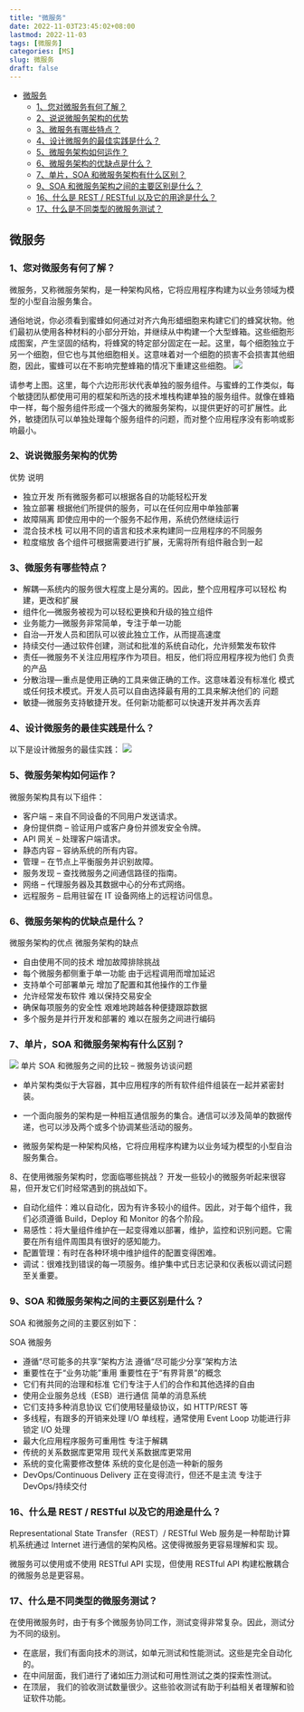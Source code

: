 ```yaml
---
title: "微服务"
date: 2022-11-03T23:45:02+08:00
lastmod: 2022-11-03
tags: [微服务]
categories: [MS]
slug: 微服务
draft: false
---
```

- [微服务](#微服务)
  - [1、您对微服务有何了解？](#1您对微服务有何了解)
  - [2、说说微服务架构的优势](#2说说微服务架构的优势)
  - [3、微服务有哪些特点？](#3微服务有哪些特点)
  - [4、设计微服务的最佳实践是什么？](#4设计微服务的最佳实践是什么)
  - [5、微服务架构如何运作？](#5微服务架构如何运作)
  - [6、微服务架构的优缺点是什么？](#6微服务架构的优缺点是什么)
  - [7、单片，SOA 和微服务架构有什么区别？](#7单片soa-和微服务架构有什么区别)
  - [9、SOA 和微服务架构之间的主要区别是什么？](#9soa-和微服务架构之间的主要区别是什么)
  - [16、什么是 REST / RESTful 以及它的用途是什么？](#16什么是-rest--restful-以及它的用途是什么)
  - [17、什么是不同类型的微服务测试？](#17什么是不同类型的微服务测试)

## 微服务
### 1、您对微服务有何了解？
微服务，又称微服务架构，是一种架构风格，它将应用程序构建为以业务领域为模型的小型自治服务集合。

通俗地说，你必须看到蜜蜂如何通过对齐六角形蜡细胞来构建它们的蜂窝状物。他们最初从使用各种材料的小部分开始，并继续从中构建一个大型蜂箱。这些细胞形成图案，产生坚固的结构，将蜂窝的特定部分固定在一起。这里，每个细胞独立于另一个细胞，但它也与其他细胞相关。这意味着对一个细胞的损害不会损害其他细胞，因此，蜜蜂可以在不影响完整蜂箱的情况下重建这些细胞。
![](https://raw.githubusercontent.com/JF-011101/Image_hosting_rep/main/20221106082637.png)

请参考上图。这里，每个六边形形状代表单独的服务组件。与蜜蜂的工作类似，每个敏捷团队都使用可用的框架和所选的技术堆栈构建单独的服务组件。就像在蜂箱中一样，每个服务组件形成一个强大的微服务架构，以提供更好的可扩展性。此外，敏捷团队可以单独处理每个服务组件的问题，而对整个应用程序没有影响或影响最小。


### 2、说说微服务架构的优势
优势 说明
- 独立开发 所有微服务都可以根据各自的功能轻松开发
- 独立部署 根据他们所提供的服务，可以在任何应用中单独部署
- 故障隔离 即使应用中的一个服务不起作用，系统仍然继续运行
- 混合技术栈 可以用不同的语言和技术来构建同一应用程序的不同服务
- 粒度缩放 各个组件可根据需要进行扩展，无需将所有组件融合到一起


### 3、微服务有哪些特点？
- 解耦—系统内的服务很大程度上是分离的。因此，整个应用程序可以轻松
构建，更改和扩展
- 组件化—微服务被视为可以轻松更换和升级的独立组件
- 业务能力—微服务非常简单，专注于单一功能
- 自治—开发人员和团队可以彼此独立工作，从而提高速度
- 持续交付—通过软件创建，测试和批准的系统自动化，允许频繁发布软件
- 责任—微服务不关注应用程序作为项目。相反，他们将应用程序视为他们
负责的产品
- 分散治理—重点是使用正确的工具来做正确的工作。这意味着没有标准化
模式或任何技术模式。开发人员可以自由选择最有用的工具来解决他们的
问题
- 敏捷—微服务支持敏捷开发。任何新功能都可以快速开发并再次丢弃


### 4、设计微服务的最佳实践是什么？
以下是设计微服务的最佳实践：
![](https://raw.githubusercontent.com/JF-011101/Image_hosting_rep/main/20221106082810.png)  

### 5、微服务架构如何运作？
微服务架构具有以下组件： 
- 客户端 – 来自不同设备的不同用户发送请求。
- 身份提供商 – 验证用户或客户身份并颁发安全令牌。
- API 网关 – 处理客户端请求。
- 静态内容 – 容纳系统的所有内容。
- 管理 – 在节点上平衡服务并识别故障。
- 服务发现 – 查找微服务之间通信路径的指南。
- 网络 – 代理服务器及其数据中心的分布式网络。
- 远程服务 – 启用驻留在 IT 设备网络上的远程访问信息。

### 6、微服务架构的优缺点是什么？
微服务架构的优点 微服务架构的缺点
- 自由使用不同的技术 增加故障排除挑战
- 每个微服务都侧重于单一功能 由于远程调用而增加延迟
- 支持单个可部署单元 增加了配置和其他操作的工作量
- 允许经常发布软件 难以保持交易安全
- 确保每项服务的安全性 艰难地跨越各种便捷跟踪数据
- 多个服务是并行开发和部署的 难以在服务之间进行编码

### 7、单片，SOA 和微服务架构有什么区别？

![](https://raw.githubusercontent.com/JF-011101/Image_hosting_rep/main/20221106082905.png)
单片 SOA 和微服务之间的比较 – 微服务访谈问题
- 单片架构类似于大容器，其中应用程序的所有软件组件组装在一起并紧密封装。

- 一个面向服务的架构是一种相互通信服务的集合。通信可以涉及简单的数据传递，也可以涉及两个或多个协调某些活动的服务。

- 微服务架构是一种架构风格，它将应用程序构建为以业务域为模型的小型自治服务集合。

8、在使用微服务架构时，您面临哪些挑战？
开发一些较小的微服务听起来很容易，但开发它们时经常遇到的挑战如下。
- 自动化组件：难以自动化，因为有许多较小的组件。因此，对于每个组件，我们必须遵循 Build，Deploy 和 Monitor 的各个阶段。
- 易感性：将大量组件维护在一起变得难以部署，维护，监控和识别问题。它需要在所有组件周围具有很好的感知能力。
- 配置管理：有时在各种环境中维护组件的配置变得困难。
- 调试：很难找到错误的每一项服务。维护集中式日志记录和仪表板以调试问题至关重要。

### 9、SOA 和微服务架构之间的主要区别是什么？
SOA 和微服务之间的主要区别如下：

SOA 微服务
- 遵循“尽可能多的共享”架构方法 遵循“尽可能少分享”架构方法
- 重要性在于“业务功能”重用 重要性在于“有界背景”的概念
- 它们有共同的治理和标准 它们专注于人们的合作和其他选择的自由
- 使用企业服务总线（ESB）进行通信 简单的消息系统
- 它们支持多种消息协议 它们使用轻量级协议，如 HTTP/REST 等
- 多线程，有跟多的开销来处理 I/O 单线程，通常使用 Event Loop 功能进行非锁定 I/O 处理
- 最大化应用程序服务可重用性 专注于解耦
- 传统的关系数据库更常用 现代关系数据库更常用
- 系统的变化需要修改整体 系统的变化是创造一种新的服务
- DevOps/Continuous Delivery 正在变得流行，但还不是主流 专注于 DevOps/持续交付

### 16、什么是 REST / RESTful 以及它的用途是什么？
Representational State Transfer（REST）/ RESTful Web 服务是一种帮助计算机系统通过 Internet 进行通信的架构风格。这使得微服务更容易理解和实
现。

微服务可以使用或不使用 RESTful API 实现，但使用 RESTful API 构建松散耦合的微服务总是更容易。


### 17、什么是不同类型的微服务测试？
在使用微服务时，由于有多个微服务协同工作，测试变得非常复杂。因此，测试分为不同的级别。
- 在底层，我们有面向技术的测试，如单元测试和性能测试。这些是完全自动化的。
- 在中间层面，我们进行了诸如压力测试和可用性测试之类的探索性测试。
- 在顶层， 我们的验收测试数量很少。这些验收测试有助于利益相关者理解和验证软件功能。






























